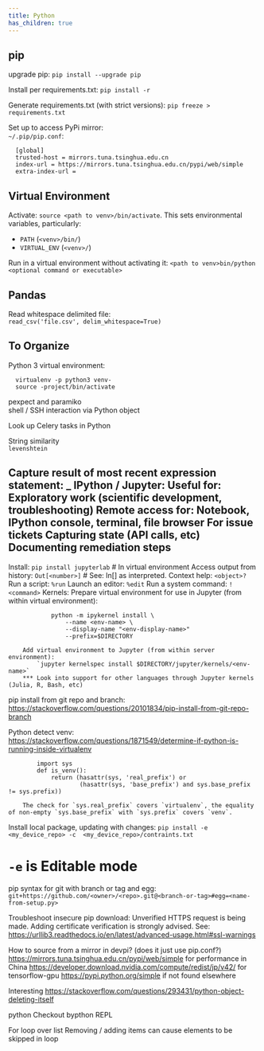 ```yaml
---
title: Python
has_children: true
---
```


## pip

upgrade pip: `pip install --upgrade pip`

Install per requirements.txt: `pip install -r`

Generate requirements.txt \(with strict versions\): `pip freeze > requirements.txt`

Set up to access PyPi mirror:  
`~/.pip/pip.conf`:
 ```
   [global]  
   trusted-host = mirrors.tuna.tsinghua.edu.cn  
   index-url = https://mirrors.tuna.tsinghua.edu.cn/pypi/web/simple
   extra-index-url =   
```

## Virtual Environment

Activate: `source <path to venv>/bin/activate`. This sets environmental variables, particularly:

* `PATH` \(`<venv>/bin/`\)
* `VIRTUAL_ENV` \(`<venv>/`\)

Run in a virtual environment without activating it: `<path to venv>bin/python <optional command or executable>`

## Pandas

Read whitespace delimited file:  
`read_csv('file.csv', delim_whitespace=True)`

## To Organize

Python 3 virtual environment:
```
  virtualenv -p python3 venv-  
  source -project/bin/activate  
```

pexpect and paramiko  
shell / SSH interaction via Python object

Look up Celery tasks in Python

String similarity  
`levenshtein`

Capture result of most recent expression statement: _
IPython / Jupyter:
Useful for:
Exploratory work (scientific development, troubleshooting)
Remote access for:
Notebook, IPython console, terminal, file browser
For issue tickets
Capturing state (API calls, etc)
Documenting remediation steps
---
Install: `pip install jupyterlab`  # In virtual environment
Access output from history:
`Out[<number>]`  # See: In[<number>] as interpreted.
Context help:
`<object>?`
Run a script: `%run`
Launch an editor: `%edit`
Run a system command: `!<command>`
Kernels:
Prepare virtual environment for use in Jupyter (from within virtual environment):
```
			python -m ipykernel install \
				--name <env-name> \
				--display-name "<env-display-name>"
				--prefix=$DIRECTORY
```
		Add virtual environment to Jupyter (from within server environment):
			`jupyter kernelspec install $DIRECTORY/jupyter/kernels/<env-name>`
		*** Look into support for other languages through Jupyter kernels (Julia, R, Bash, etc)

pip install from git repo and branch:
https://stackoverflow.com/questions/20101834/pip-install-from-git-repo-branch

Python detect venv:
https://stackoverflow.com/questions/1871549/determine-if-python-is-running-inside-virtualenv
```
		import sys
		def is_venv():
		    return (hasattr(sys, 'real_prefix') or
		            (hasattr(sys, 'base_prefix') and sys.base_prefix != sys.prefix))
```
		The check for `sys.real_prefix` covers `virtualenv`, the equality of non-empty `sys.base_prefix` with `sys.prefix` covers `venv`.

Install local package, updating with changes:
`pip install -e <my_device_repo> -c  <my_device_repo>/contraints.txt`
# `-e` is Editable mode

pip syntax for git with branch or tag and egg:
`git+https://github.com/<owner>/<repo>.git@<branch-or-tag>#egg=<name-from-setup.py>`

Troubleshoot insecure pip download:
Unverified HTTPS request is being made. Adding certificate verification is strongly advised. See: https://urllib3.readthedocs.io/en/latest/advanced-usage.html#ssl-warnings

How to source from a mirror in devpi? (does it just use pip.conf?)
https://mirrors.tuna.tsinghua.edu.cn/pypi/web/simple
for performance in China
https://developer.download.nvidia.com/compute/redist/jp/v42/
for tensorflow-gpu
https://pypi.python.org/simple
if not found elsewhere

Interesting
https://stackoverflow.com/questions/293431/python-object-deleting-itself

python
Checkout bypthon REPL

For loop over list
Removing / adding items can cause elements to be skipped in loop 
